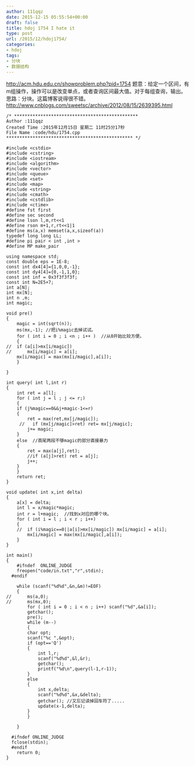```yaml
---
author: 111qqz
date: 2015-12-15 05:55:54+00:00
draft: false
title: hdoj 1754 I hate it
type: post
url: /2015/12/hdoj1754/
categories:
- hdoj
tags:
- 分块
- 数据结构
---
```


http://acm.hdu.edu.cn/showproblem.php?pid=1754
题意：给定一个区间，有m组操作，操作可以是改变单点，或者查询区间最大值。对于每组查询，输出。
思路：分块。这篇博客说得很不错。http://www.cnblogs.com/sweetsc/archive/2012/08/15/2639395.html

 

    
    /* ***********************************************
    Author :111qqz
    Created Time :2015年12月15日 星期二 11时25分17秒
    File Name :code/hdu/1754.cpp
    ************************************************ */
    
    #include <cstdio>
    #include <cstring>
    #include <iostream>
    #include <algorithm>
    #include <vector>
    #include <queue>
    #include <set>
    #include <map>
    #include <string>
    #include <cmath>
    #include <cstdlib>
    #include <ctime>
    #define fst first
    #define sec second
    #define lson l,m,rt<<1
    #define rson m+1,r,rt<<1|1
    #define ms(a,x) memset(a,x,sizeof(a))
    typedef long long LL;
    #define pi pair < int ,int >
    #define MP make_pair
    
    using namespace std;
    const double eps = 1E-8;
    const int dx4[4]={1,0,0,-1};
    const int dy4[4]={0,-1,1,0};
    const int inf = 0x3f3f3f3f;
    const int N=2E5+7;
    int a[N];
    int mx[N];
    int n ,m;
    int magic;
    
    void pre()
    {
        magic = int(sqrt(n));
        ms(mx,-1); //把i%magic去掉试试。
        for ( int i = 0 ; i <n ; i++ )  //从0开始比较方便。
        {
    //	if (a[i]>mx[i/magic])
    //	    mx[i/magic] = a[i];
    	mx[i/magic] = max(mx[i/magic],a[i]);
        }
    
    }
    
    int query( int l,int r)
    {
        int ret = a[l];
        for ( int j = l ; j <= r;)
        {
    	if (j%magic==0&&j+magic-1<=r)
    	{
    	    ret = max(ret,mx[j/magic]);
    	 //   if (mx[j/magic]>ret) ret= mx[j/magic];
    	    j+= magic;
    	}
    	else  //首尾两段不够magic的部分直接暴力
    	{
    	    ret = max(a[j],ret);
    	    //if (a[j]>ret) ret = a[j];
    	    j++;
    	}
        }
        return ret;
    }
    
    void update( int x,int delta)
    {
        a[x] = delta;
        int l = x/magic*magic;
        int r = l+magic;  //找到x对应的哪个块。
        for ( int i = l ; i < r ; i++)
        {
    	//	if (i%magic==0||a[i]>mx[i/magic]) mx[i/magic] = a[i];
    	    mx[i/magic] = max(mx[i/magic],a[i]);
        }
    }
    
    int main()
    {
    	#ifndef  ONLINE_JUDGE 
    	freopen("code/in.txt","r",stdin);
      #endif
    	
    	while (scanf("%d%d",&n,&m)!=EOF)
    	{
    //	    ms(a,0);
    //	    ms(mx,0);
    	    for ( int i = 0 ; i < n ; i++) scanf("%d",&a[i]);
    	    getchar();
    	    pre();
    	    while (m--)
    	    {
    		char opt;
    		scanf("%c ",&opt);
    		if (opt=='Q')
    		{
    		    int l,r;
    		    scanf("%d%d",&l,&r);
    		    getchar();
    		    printf("%d\n",query(l-1,r-1));
    		}
    		else
    		{
    		    int x,delta;
    		    scanf("%d%d",&x,&delta);
    		    getchar(); //又忘记读掉回车符了.....
    		    update(x-1,delta);
    		}
    	    }
    
    	}
    
      #ifndef ONLINE_JUDGE  
      fclose(stdin);
      #endif
        return 0;
    }
    




